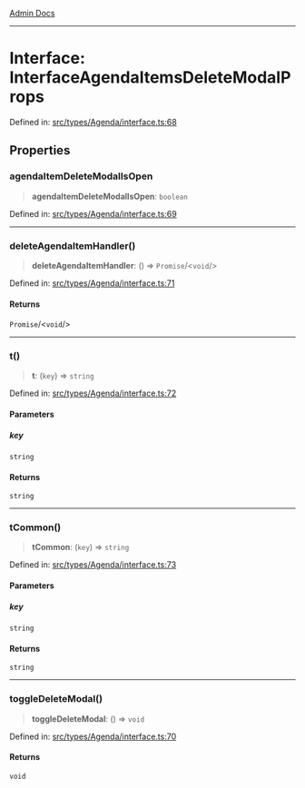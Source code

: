 [Admin Docs](/)

***

# Interface: InterfaceAgendaItemsDeleteModalProps

Defined in: [src/types/Agenda/interface.ts:68](https://github.com/PalisadoesFoundation/talawa-admin/blob/main/src/types/Agenda/interface.ts#L68)

## Properties

### agendaItemDeleteModalIsOpen

> **agendaItemDeleteModalIsOpen**: `boolean`

Defined in: [src/types/Agenda/interface.ts:69](https://github.com/PalisadoesFoundation/talawa-admin/blob/main/src/types/Agenda/interface.ts#L69)

***

### deleteAgendaItemHandler()

> **deleteAgendaItemHandler**: () => `Promise`/<`void`/>

Defined in: [src/types/Agenda/interface.ts:71](https://github.com/PalisadoesFoundation/talawa-admin/blob/main/src/types/Agenda/interface.ts#L71)

#### Returns

`Promise`/<`void`/>

***

### t()

> **t**: (`key`) => `string`

Defined in: [src/types/Agenda/interface.ts:72](https://github.com/PalisadoesFoundation/talawa-admin/blob/main/src/types/Agenda/interface.ts#L72)

#### Parameters

##### key

`string`

#### Returns

`string`

***

### tCommon()

> **tCommon**: (`key`) => `string`

Defined in: [src/types/Agenda/interface.ts:73](https://github.com/PalisadoesFoundation/talawa-admin/blob/main/src/types/Agenda/interface.ts#L73)

#### Parameters

##### key

`string`

#### Returns

`string`

***

### toggleDeleteModal()

> **toggleDeleteModal**: () => `void`

Defined in: [src/types/Agenda/interface.ts:70](https://github.com/PalisadoesFoundation/talawa-admin/blob/main/src/types/Agenda/interface.ts#L70)

#### Returns

`void`
